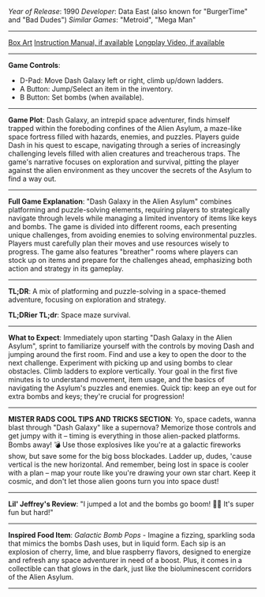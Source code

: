*Year of Release*: 1990
*Developer*: Data East (also known for "BurgerTime" and "Bad Dudes")
*Similar Games*: "Metroid", "Mega Man"

---
[Box Art](https://www.google.com/search?newwindow=1&sca_esv=171a28ce0fc58a51&q=NES+Game+Box+Art+Dash+Galaxy+in+the+Alien+Asylum&uds=AMwkrPvg5PKm_dNhMKTbEqnEKe3-6XxiOpNFjFnlqxFDMqlwhD6DPVRAm9-_1gPBbxy9DIo_-S5UzNiyucG_Gr6nVqbvCtLly5uEc6a3pXEPsUbauYHkPixzlqsDC7Hx8tvooks1KEQd&udm=2&sa=X&ved=2ahUKEwi1r5fThMWEAxVsGtAFHU9IDJYQtKgLegQIDBAB&biw=1536&bih=714&dpr=1.25) 
[Instruction Manual, if available](https://www.google.com/search?q=NES+Instruction+Manual+Dash+Galaxy+in+the+Alien+Asylum)
[Longplay Video, if available](https://www.youtube.com/results?search_query=nes+full+longplay+Dash+Galaxy+in+the+Alien+Asylum)

- - -
**Game Controls**:
- D-Pad: Move Dash Galaxy left or right, climb up/down ladders.
- A Button: Jump/Select an item in the inventory.
- B Button: Set bombs (when available).

- - -
**Game Plot**: Dash Galaxy, an intrepid space adventurer, finds himself trapped within the foreboding confines of the Alien Asylum, a maze-like space fortress filled with hazards, enemies, and puzzles. Players guide Dash in his quest to escape, navigating through a series of increasingly challenging levels filled with alien creatures and treacherous traps. The game's narrative focuses on exploration and survival, pitting the player against the alien environment as they uncover the secrets of the Asylum to find a way out.

- - -
**Full Game Explanation**: "Dash Galaxy in the Alien Asylum" combines platforming and puzzle-solving elements, requiring players to strategically navigate through levels while managing a limited inventory of items like keys and bombs. The game is divided into different rooms, each presenting unique challenges, from avoiding enemies to solving environmental puzzles. Players must carefully plan their moves and use resources wisely to progress. The game also features "breather" rooms where players can stock up on items and prepare for the challenges ahead, emphasizing both action and strategy in its gameplay.

- - -
**TL;DR**: A mix of platforming and puzzle-solving in a space-themed adventure, focusing on exploration and strategy.

**TL;DRier TL;dr**: Space maze survival.

- - -
**What to Expect**: Immediately upon starting "Dash Galaxy in the Alien Asylum", sprint to familiarize yourself with the controls by moving Dash and jumping around the first room. Find and use a key to open the door to the next challenge. Experiment with picking up and using bombs to clear obstacles. Climb ladders to explore vertically. Your goal in the first five minutes is to understand movement, item usage, and the basics of navigating the Asylum's puzzles and enemies. Quick tip: keep an eye out for extra bombs and keys; they're crucial for progression!

---

**MISTER RADS COOL TIPS AND TRICKS SECTION**: Yo, space cadets, wanna blast through "Dash Galaxy" like a supernova? Memorize those controls and get jumpy with it – timing is everything in those alien-packed platforms. Bombs away! 💣 Use those explosives like you're at a galactic fireworks show, but save some for the big boss blockades. Ladder up, dudes, 'cause vertical is the new horizontal. And remember, being lost in space is cooler with a plan – map your route like you're drawing your own star chart. Keep it cosmic, and don't let those alien goons turn you into space dust!

---
**Lil' Jeffrey's Review**: "I jumped a lot and the bombs go boom! 🚀👾 It's super fun but hard!"

---
**Inspired Food Item**: *Galactic Bomb Pops* - Imagine a fizzing, sparkling soda that mimics the bombs Dash uses, but in liquid form. Each sip is an explosion of cherry, lime, and blue raspberry flavors, designed to energize and refresh any space adventurer in need of a boost. Plus, it comes in a collectible can that glows in the dark, just like the bioluminescent corridors of the Alien Asylum.

---